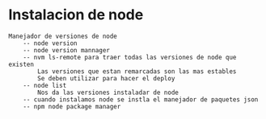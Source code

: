 # Instalacion de node
    Manejador de versiones de node 
        -- node version
        -- node version mannager
        -- nvm ls-remote para traer todas las versiones de node que existen
            Las versiones que estan remarcadas son las mas estables
            Se deben utilizar para hacer el deploy
        -- node list 
            Nos da las versiones instaladar de node
        -- cuando instalamos node se instla el manejador de paquetes json
        -- npm node package manager
